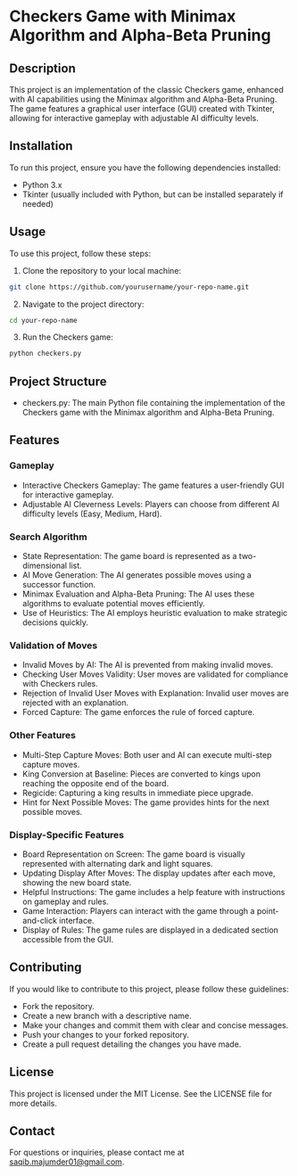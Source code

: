 # Checkers Game with Minimax Algorithm and Alpha-Beta Pruning

## Description

This project is an implementation of the classic Checkers game, enhanced with AI capabilities using the Minimax algorithm and Alpha-Beta Pruning. The game features a graphical user interface (GUI) created with Tkinter, allowing for interactive gameplay with adjustable AI difficulty levels.

## Installation

To run this project, ensure you have the following dependencies installed:

- Python 3.x
- Tkinter (usually included with Python, but can be installed separately if needed)

## Usage

To use this project, follow these steps:

1. Clone the repository to your local machine:

```bash
git clone https://github.com/yourusername/your-repo-name.git
```

2. Navigate to the project directory:

```bash
cd your-repo-name
```

3. Run the Checkers game:

```bash
python checkers.py
```

## Project Structure
- checkers.py: The main Python file containing the implementation of the Checkers game with the Minimax algorithm and Alpha-Beta Pruning.

## Features
### Gameplay
- Interactive Checkers Gameplay: The game features a user-friendly GUI for interactive gameplay.
- Adjustable AI Cleverness Levels: Players can choose from different AI difficulty levels (Easy, Medium, Hard).
  
### Search Algorithm
- State Representation: The game board is represented as a two-dimensional list.
- AI Move Generation: The AI generates possible moves using a successor function.
- Minimax Evaluation and Alpha-Beta Pruning: The AI uses these algorithms to evaluate potential moves efficiently.
- Use of Heuristics: The AI employs heuristic evaluation to make strategic decisions quickly.


### Validation of Moves
- Invalid Moves by AI: The AI is prevented from making invalid moves.
- Checking User Moves Validity: User moves are validated for compliance with Checkers rules.
- Rejection of Invalid User Moves with Explanation: Invalid user moves are rejected with an explanation.
- Forced Capture: The game enforces the rule of forced capture.


### Other Features
- Multi-Step Capture Moves: Both user and AI can execute multi-step capture moves.
- King Conversion at Baseline: Pieces are converted to kings upon reaching the opposite end of the board.
- Regicide: Capturing a king results in immediate piece upgrade.
- Hint for Next Possible Moves: The game provides hints for the next possible moves.


### Display-Specific Features
- Board Representation on Screen: The game board is visually represented with alternating dark and light squares.
- Updating Display After Moves: The display updates after each move, showing the new board state.
- Helpful Instructions: The game includes a help feature with instructions on gameplay and rules.
- Game Interaction: Players can interact with the game through a point-and-click interface.
- Display of Rules: The game rules are displayed in a dedicated section accessible from the GUI.


## Contributing
If you would like to contribute to this project, please follow these guidelines:
- Fork the repository.
- Create a new branch with a descriptive name.
- Make your changes and commit them with clear and concise messages.
- Push your changes to your forked repository.
- Create a pull request detailing the changes you have made.

## License
This project is licensed under the MIT License. See the LICENSE file for more details.

## Contact
For questions or inquiries, please contact me at saqib.majumder01@gmail.com.
